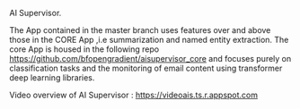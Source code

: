 AI Supervisor.

The App contained in the master branch uses features over and above those in the CORE App ,i.e summarization and named entity extraction. The core App is housed in the following repo https://github.com/bfopengradient/aisupervisor_core  and focuses purely on classification tasks and the monitoring of email content using  transformer deep learning libraries.

Video overview of AI Supervisor : https://videoais.ts.r.appspot.com
